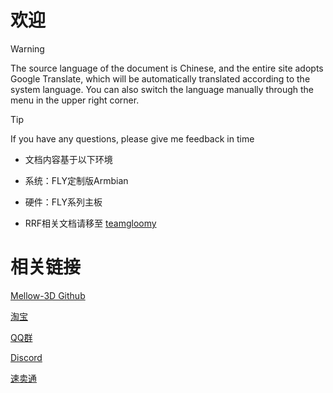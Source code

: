 # 欢迎

> [!WARNING]
> The source language of the document is Chinese, and the entire site adopts Google Translate, which will be automatically translated according to the system language. You can also switch the language manually through the menu in the upper right corner.

> [!TIP]
> If you have any questions, please give me feedback in time

* 文档内容基于以下环境
* 系统：FLY定制版Armbian
* 硬件：FLY系列主板

* RRF相关文档请移至 [teamgloomy](https://teamgloomy.github.io/)

# 相关链接

[Mellow-3D Github](https://github.com/Mellow-3D)

[淘宝](https://shop126791347.taobao.com/index.htm)

[QQ群](https://jq.qq.com/?_wv=1027&k=h12iKRbe)

[Discord](https://discord.gg/pAXrGWdw)

[速卖通](https://mellow.aliexpress.com/store/1531088?spm=a2g0o.home.1000002.3.2e8910d03hpSga)